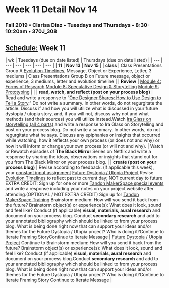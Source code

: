 # Week 11 Detail Nov 14

### Fall 2019 • Clarisa Diaz • Tuesdays and Thursdays • 8:30-10:20am • 370J_308

## [Schedule:](./) Week 11

| wk | Tuesdays \(due on date listed\) | Thursdays \(due on date listed\) |
| --- | --- | --- | --- | --- | --- |
| **11** | **Nov 13** | **Nov 15** |
| **class** | Class Presentations Group A [Evolution Timelines](../assignments/evolution-timeline.md), Message, Object or Experience, Letter, 3 mediums  |  Class Presentations Group B on Future message, object or experience, 3 mediums, letter and evolution timeline |
| **Review** | [Module 4: Forms of Research](http://teaching.polishedsolid.com/ip/mod4/content/index.html) [Module 8: Speculative Design & Storytelling](http://teaching.polishedsolid.com/ip/mod8/content/index.html) [Module 9: Prototyping](http://teaching.polishedsolid.com/ip/mod9/content/index.html) |  |
| **read, watch, and reflect \(post on your process blog\)** | Read and write a response to “[One Designer Shares: How to Use Design to Tell a Story](http://www.howdesign.com/design-creativity/storytelling/).” Do not write a summary. In other words, do not regurgitate the article. Discuss if and how you will utilize what is discussed in your future dystopia / utopia story, and, if you will not, discuss why not and what methods \(and their sources\) you will utilize instead.Watch [Ira Glass on storytelling \(all 4 parts\)](https://www.youtube.com/watch?v=5pFI9UuC_fc&list=PLE108783228F1E008) and write a response to Ira Glass on Storytelling and post on your process blog. Do not write a summary. In other words, do not regurgitate what he says. Discuss any epiphanies or insights that occurred while watching, how it reflects your own process \(or does not and why\) or how it will inform or change your own process \(or will not and why\). | Watch or Rewatch episodes of **The Black Mirror** Series on Netflix and write a response by sharing the ideas, observations or insights that stand out for you from The Black Mirror on your process blog. |
| **create \(post on your process blog\)** | Revise according to feedback.  \(if applicable this week\), your [constant input assignment](../assignments/constant-input-or-output.md)   [Future Dystopia / Utopia Project](../projects/future-dystopia-utopia-project.md) Revise [Evolution Timelines](../assignments/evolution-timeline.md) to reflect past to current day; NOT current day to future EXTRA CREDIT: Sign up for one or more [Tandon MakerSpace special events](http://engineering.nyu.edu/life/student-resources/makerspace) and write a response including your notes on your project website after attending.\(OPTIONAL / NOT EXTRA CREDIT\) Sign up for [Tandon MakerSpace Training](https://wp.nyu.edu/makerspace/training-calendar) Brainstorm medium: How will you send it back from the future? Brainstorm object\(s\) or experience\(s\): What does it look, sound and feel like? Conduct \(if applicable\) **visual, materials, aural research** and document on your process blog. Conduct **secondary research** and add to your annotated bibliography which should be linked to from your process blog.  What is being done right now that can support your ideas and/or themes for the Future Dystopia / Utopia project? Who is doing it?Continue to Iterate Framing StoryContinue to Iterate Message | [Future Dystopia / Utopia Project](../projects/future-dystopia-utopia-project.md) Continue to Brainstorm medium: How will you send it back from the future? Brainstorm object\(s\) or experience\(s\): What does it look, sound and feel like? Conduct \(if applicable\) **visual, materials, aural research** and document on your process blog.Conduct **secondary research** and add to your annotated bibliography which should be linked to from your process blog. What is being done right now that can support your ideas and/or themes for the Future Dystopia / Utopia project? Who is doing it?Continue to Iterate Framing Story Continue to Iterate Message |

